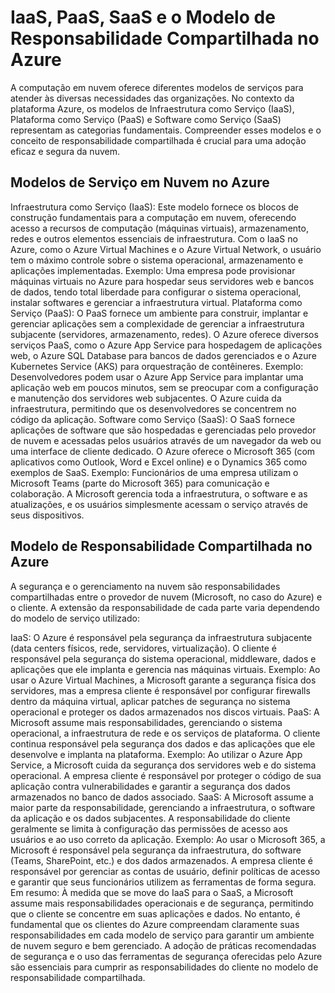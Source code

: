 # IaaS, PaaS, SaaS e o Modelo de Responsabilidade Compartilhada no Azure
A computação em nuvem oferece diferentes modelos de serviços para atender às diversas necessidades das organizações. No contexto da plataforma Azure, os modelos de Infraestrutura como Serviço (IaaS), Plataforma como Serviço (PaaS) e Software como Serviço (SaaS) representam as categorias fundamentais. Compreender esses modelos e o conceito de responsabilidade compartilhada é crucial para uma adoção eficaz e segura da nuvem.

## Modelos de Serviço em Nuvem no Azure
Infraestrutura como Serviço (IaaS): Este modelo fornece os blocos de construção fundamentais para a computação em nuvem, oferecendo acesso a recursos de computação (máquinas virtuais), armazenamento, redes e outros elementos essenciais de infraestrutura. Com o IaaS no Azure, como o Azure Virtual Machines e o Azure Virtual Network, o usuário tem o máximo controle sobre o sistema operacional, armazenamento e aplicações implementadas.
Exemplo: Uma empresa pode provisionar máquinas virtuais no Azure para hospedar seus servidores web e bancos de dados, tendo total liberdade para configurar o sistema operacional, instalar softwares e gerenciar a infraestrutura virtual.
Plataforma como Serviço (PaaS): O PaaS fornece um ambiente para construir, implantar e gerenciar aplicações sem a complexidade de gerenciar a infraestrutura subjacente (servidores, armazenamento, redes). O Azure oferece diversos serviços PaaS, como o Azure App Service para hospedagem de aplicações web, o Azure SQL Database para bancos de dados gerenciados e o Azure Kubernetes Service (AKS) para orquestração de contêineres.
Exemplo: Desenvolvedores podem usar o Azure App Service para implantar uma aplicação web em poucos minutos, sem se preocupar com a configuração e manutenção dos servidores web subjacentes. O Azure cuida da infraestrutura, permitindo que os desenvolvedores se concentrem no código da aplicação.
Software como Serviço (SaaS): O SaaS fornece aplicações de software que são hospedadas e gerenciadas pelo provedor de nuvem e acessadas pelos usuários através de um navegador da web ou uma interface de cliente dedicado. O Azure oferece o Microsoft 365 (com aplicativos como Outlook, Word e Excel online) e o Dynamics 365 como exemplos de SaaS.
Exemplo: Funcionários de uma empresa utilizam o Microsoft Teams (parte do Microsoft 365) para comunicação e colaboração. A Microsoft gerencia toda a infraestrutura, o software e as atualizações, e os usuários simplesmente acessam o serviço através de seus dispositivos.
## Modelo de Responsabilidade Compartilhada no Azure
A segurança e o gerenciamento na nuvem são responsabilidades compartilhadas entre o provedor de nuvem (Microsoft, no caso do Azure) e o cliente. A extensão da responsabilidade de cada parte varia dependendo do modelo de serviço utilizado:

IaaS: O Azure é responsável pela segurança da infraestrutura subjacente (data centers físicos, rede, servidores, virtualização). O cliente é responsável pela segurança do sistema operacional, middleware, dados e aplicações que ele implanta e gerencia nas máquinas virtuais.
Exemplo: Ao usar o Azure Virtual Machines, a Microsoft garante a segurança física dos servidores, mas a empresa cliente é responsável por configurar firewalls dentro da máquina virtual, aplicar patches de segurança no sistema operacional e proteger os dados armazenados nos discos virtuais.
PaaS: A Microsoft assume mais responsabilidades, gerenciando o sistema operacional, a infraestrutura de rede e os serviços de plataforma. O cliente continua responsável pela segurança dos dados e das aplicações que ele desenvolve e implanta na plataforma.
Exemplo: Ao utilizar o Azure App Service, a Microsoft cuida da segurança dos servidores web e do sistema operacional. A empresa cliente é responsável por proteger o código de sua aplicação contra vulnerabilidades e garantir a segurança dos dados armazenados no banco de dados associado.
SaaS: A Microsoft assume a maior parte da responsabilidade, gerenciando a infraestrutura, o software da aplicação e os dados subjacentes. A responsabilidade do cliente geralmente se limita à configuração das permissões de acesso aos usuários e ao uso correto da aplicação.
Exemplo: Ao usar o Microsoft 365, a Microsoft é responsável pela segurança da infraestrutura, do software (Teams, SharePoint, etc.) e dos dados armazenados. A empresa cliente é responsável por gerenciar as contas de usuário, definir políticas de acesso e garantir que seus funcionários utilizem as ferramentas de forma segura.
Em resumo: À medida que se move do IaaS para o SaaS, a Microsoft assume mais responsabilidades operacionais e de segurança, permitindo que o cliente se concentre em suas aplicações e dados. No entanto, é fundamental que os clientes do Azure compreendam claramente suas responsabilidades em cada modelo de serviço para garantir um ambiente de nuvem seguro e bem gerenciado. A adoção de práticas recomendadas de segurança e o uso das ferramentas de segurança oferecidas pelo Azure são essenciais para cumprir as responsabilidades do cliente no modelo de responsabilidade compartilhada.
